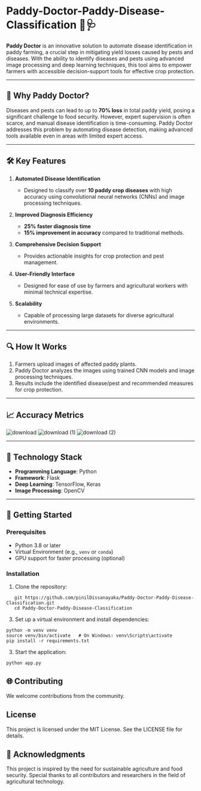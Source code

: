 # Paddy-Doctor-Paddy-Disease-Classification 🌾🩺

**Paddy Doctor** is an innovative solution to automate disease identification in paddy farming, a crucial step in mitigating yield losses caused by pests and diseases. With the ability to identify diseases and pests using advanced image processing and deep learning techniques, this tool aims to empower farmers with accessible decision-support tools for effective crop protection.

---

## 🌟 **Why Paddy Doctor?**

Diseases and pests can lead to up to **70% loss** in total paddy yield, posing a significant challenge to food security. However, expert supervision is often scarce, and manual disease identification is time-consuming. Paddy Doctor addresses this problem by automating disease detection, making advanced tools available even in areas with limited expert access.

---

## 🛠️ **Key Features**

1. **Automated Disease Identification**  
   - Designed to classify over **10 paddy crop diseases** with high accuracy using convolutional neural networks (CNNs) and image processing techniques.

2. **Improved Diagnosis Efficiency**  
   - **25% faster diagnosis time**  
   - **15% improvement in accuracy** compared to traditional methods.

3. **Comprehensive Decision Support**  
   - Provides actionable insights for crop protection and pest management.

4. **User-Friendly Interface**  
   - Designed for ease of use by farmers and agricultural workers with minimal technical expertise.

5. **Scalability**  
   - Capable of processing large datasets for diverse agricultural environments.

---

## 🔍 **How It Works**

1. Farmers upload images of affected paddy plants.  
2. Paddy Doctor analyzes the images using trained CNN models and image processing techniques.  
3. Results include the identified disease/pest and recommended measures for crop protection.

---

## 📈 **Accuracy Metrics**
![download](https://github.com/user-attachments/assets/6d17119c-ce54-4743-a565-3d29b94cf7ef)
![download (1)](https://github.com/user-attachments/assets/33f49cfc-0025-4558-80e4-9bbe91249a0a)
![download (2)](https://github.com/user-attachments/assets/f7533b7e-9e3b-466a-b148-aeba286c84ca)

---

## 🚀 **Technology Stack**

- **Programming Language**: Python  
- **Framework**: Flask  
- **Deep Learning**: TensorFlow, Keras  
- **Image Processing**: OpenCV  

---

## 🌱 **Getting Started**

### Prerequisites
- Python 3.8 or later  
- Virtual Environment (e.g., `venv` or `conda`)  
- GPU support for faster processing (optional)

### Installation
1. Clone the repository:
```
   git https://github.com/pinilDissanayaka/Paddy-Doctor-Paddy-Disease-Classification.git
   cd Paddy-Doctor-Paddy-Disease-Classification
```

3. Set up a virtual environment and install dependencies:
```
python -m venv venv
source venv/bin/activate   # On Windows: venv\Scripts\activate
pip install -r requirements.txt
```

3. Start the application:
```
python app.py
```


## 🌐 Contributing
We welcome contributions from the community.

## License
This project is licensed under the MIT License. See the LICENSE file for details.

## 🤝 Acknowledgments
This project is inspired by the need for sustainable agriculture and food security. Special thanks to all contributors and researchers in the field of agricultural technology.



